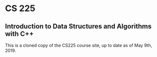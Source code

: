 # CS 225

## Introduction to Data Structures and Algorithms with C++

This is a cloned copy of the CS225 course site, up to date as of May 9th, 2019.